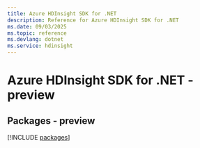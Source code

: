 ```yaml
---
title: Azure HDInsight SDK for .NET
description: Reference for Azure HDInsight SDK for .NET
ms.date: 09/03/2025
ms.topic: reference
ms.devlang: dotnet
ms.service: hdinsight
---
```

# Azure HDInsight SDK for .NET - preview
## Packages - preview
[!INCLUDE [packages](hdinsight-index.md)]